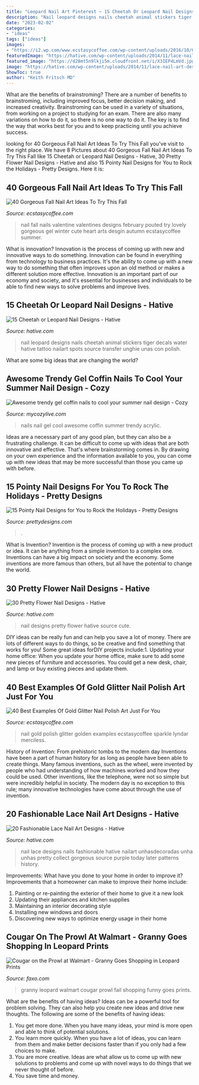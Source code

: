 ```yaml
---
title: "Leopard Nail Art Pinterest ~ 15 Cheetah Or Leopard Nail Designs"
description: "Nail leopard designs nails cheetah animal stickers tiger decals water hative tattoo nailart spots source transfer unghie unas con polish"
date: "2023-02-02"
categories:
- "ideas"
tags: ["ideas"]
images:
- "https://i2.wp.com/www.ecstasycoffee.com/wp-content/uploads/2016/10/Gift-Of-Gold.jpg"
featuredImage: "https://hative.com/wp-content/uploads/2014/11/lace-nail-art-designs/4-fashionable-lace-nail-art-designs.jpg"
featured_image: "https://d28mt5n9lkji5m.cloudfront.net/i/X3IEP4LmVd.jpg"
image: "https://hative.com/wp-content/uploads/2014/11/lace-nail-art-designs/4-fashionable-lace-nail-art-designs.jpg"
ShowToc: true
author: "Keith Fritsch MD"
---
```



What are the benefits of brainstroming?
There are a number of benefits to brainstroming, including improved focus, better decision making, and increased creativity. Brainstroming can be used in a variety of situations, from working on a project to studying for an exam. There are also many variations on how to do it, so there is no one way to do it. The key is to find the way that works best for you and to keep practicing until you achieve success.

	

		
looking for 40 Gorgeous Fall Nail Art Ideas To Try This Fall you've visit to the right place. We have 8 Pictures about 40 Gorgeous Fall Nail Art Ideas To Try This Fall like 15 Cheetah or Leopard Nail Designs - Hative, 30 Pretty Flower Nail Designs - Hative and also 15 Pointy Nail Designs for You to Rock the Holidays - Pretty Designs. Here it is:
		
    
## 40 Gorgeous Fall Nail Art Ideas To Try This Fall

<img loading=lazy src="https://i0.wp.com/www.ecstasycoffee.com/wp-content/uploads/2016/09/Fall-Nail-Art-Idea.jpg" onerror="this.onerror=null;this.src='https://tse4.mm.bing.net/th?id=OIP.1A-vdxllfIjJuCMLymknwgHaNJ&amp;pid=15.1';" alt="40 Gorgeous Fall Nail Art Ideas To Try This Fall">

_Source: ecstasycoffee.com_

>nail fall nails valentine valentines designs february pouted try lovely gorgeous gel winter cute heart arts desgin autumn ecstasycoffee summer. 

	

What is innovation?
Innovation is the process of coming up with new and innovative ways to do something. Innovation can be found in everything from technology to business practices. It's the ability to come up with a new way to do something that often improves upon an old method or makes a different solution more effective. Innovation is an important part of our economy and society, and it's essential for businesses and individuals to be able to find new ways to solve problems and improve lives.

    
## 15 Cheetah Or Leopard Nail Designs - Hative

<img loading=lazy src="https://hative.com/wp-content/uploads/2014/11/cheetah-nail-designs/11-cheetah-leopard-nail-designs.jpg" onerror="this.onerror=null;this.src='https://tse3.mm.bing.net/th?id=OIP.7m7s_O2WgBz_TTqT2DReVgHaLD&amp;pid=15.1';" alt="15 Cheetah or Leopard Nail Designs - Hative">

_Source: hative.com_

>nail leopard designs nails cheetah animal stickers tiger decals water hative tattoo nailart spots source transfer unghie unas con polish. 

	

What are some big ideas that are changing the world?

    
## Awesome Trendy Gel Coffin Nails To Cool Your Summer Nail Design - Cozy

<img loading=lazy src="https://mycozylive.com/wp-content/uploads/2020/08/27.jpg" onerror="this.onerror=null;this.src='https://tse1.mm.bing.net/th?id=OIP.TrUCFjiEamLXUeharEuGjQHaJ3&amp;pid=15.1';" alt="Awesome trendy gel coffin nails to cool your summer nail design - Cozy">

_Source: mycozylive.com_

>nails nail gel cool awesome coffin summer trendy acrylic. 

	

Ideas are a necessary part of any good plan, but they can also be a frustrating challenge. It can be difficult to come up with ideas that are both innovative and effective. That's where brainstorming comes in. By drawing on your own experience and the information available to you, you can come up with new ideas that may be more successful than those you came up with before.

    
## 15 Pointy Nail Designs For You To Rock The Holidays - Pretty Designs

<img loading=lazy src="https://www.prettydesigns.com/wp-content/uploads/2014/04/Black-Nails4.jpg" onerror="this.onerror=null;this.src='https://tse4.mm.bing.net/th?id=OIP.57ojs2v1fRaftwknlg60kAHaJ3&amp;pid=15.1';" alt="15 Pointy Nail Designs for You to Rock the Holidays - Pretty Designs">

_Source: prettydesigns.com_

>. 

	

What is Invention?
Invention is the process of coming up with a new product or idea. It can be anything from a simple invention to a complex one. Inventions can have a big impact on society and the economy. Some inventions are more famous than others, but all have the potential to change the world.

    
## 30 Pretty Flower Nail Designs - Hative

<img loading=lazy src="https://hative.com/wp-content/uploads/2014/11/flower-nail-designs/12-pretty-flower-nail-designs.jpg" onerror="this.onerror=null;this.src='https://tse4.mm.bing.net/th?id=OIP.mRKtugqKCQ-82dtkykivvgHaLJ&amp;pid=15.1';" alt="30 Pretty Flower Nail Designs - Hative">

_Source: hative.com_

>nail designs pretty flower hative source cute. 

	

DIY ideas can be really fun and can help you save a lot of money. There are lots of different ways to do things, so be creative and find something that works for you! Some great ideas forDIY projects include:1. Updating your home office: When you update your home office, make sure to add some new pieces of furniture and accessories. You could get a new desk, chair, and lamp or buy existing pieces and update them.
    
## 40 Best Examples Of Gold Glitter Nail Polish Art Just For You

<img loading=lazy src="https://i2.wp.com/www.ecstasycoffee.com/wp-content/uploads/2016/10/Gift-Of-Gold.jpg" onerror="this.onerror=null;this.src='https://tse2.mm.bing.net/th?id=OIP.0A-jdCvZclte1E_ZiQjvCAHaJ3&amp;pid=15.1';" alt="40 Best Examples Of Gold Glitter Nail Polish Art Just For You">

_Source: ecstasycoffee.com_

>nail gold polish glitter golden examples ecstasycoffee sparkle lyndar merciless. 

	

History of Invention: From prehistoric tombs to the modern day
Inventions have been a part of human history for as long as people have been able to create things. Many famous inventions, such as the wheel, were invented by people who had understanding of how machines worked and how they could be used. Other inventions, like the telephone, were not so simple but were incredibly helpful in society. The modern day is no exception to this rule; many innovative technologies have come about through the use of invention.

    
## 20 Fashionable Lace Nail Art Designs - Hative

<img loading=lazy src="https://hative.com/wp-content/uploads/2014/11/lace-nail-art-designs/4-fashionable-lace-nail-art-designs.jpg" onerror="this.onerror=null;this.src='https://tse1.mm.bing.net/th?id=OIP.3o8xGyvX-11l0Ws8MDzjkQHaLI&amp;pid=15.1';" alt="20 Fashionable Lace Nail Art Designs - Hative">

_Source: hative.com_

>nail lace designs nails fashionable hative nailart unhasdecoradas unha unhas pretty collect gorgeous source purple today later patterns history. 

	

Improvements: What have you done to your home in order to improve it?
Improvements that a homeowner can make to improve their home include: 
1. Painting or re-painting the exterior of their home to give it a new look 
2. Updating their appliances and kitchen supplies 
3. Maintaining an interior decorating style 
4. Installing new windows and doors 
5. Discovering new ways to optimize energy usage in their home 

    
## Cougar On The Prowl At Walmart - Granny Goes Shopping In Leopard Prints

<img loading=lazy src="https://d28mt5n9lkji5m.cloudfront.net/i/X3IEP4LmVd.jpg" onerror="this.onerror=null;this.src='https://tse4.mm.bing.net/th?id=OIP.x8eqIFOEtkyu1Psd0S085gHaNS&amp;pid=15.1';" alt="Cougar on the Prowl at Walmart - Granny Goes Shopping in Leopard Prints">

_Source: faxo.com_

>granny leopard walmart cougar prowl fail shopping funny goes prints. 

	

What are the benefits of having ideas?
Ideas can be a powerful tool for problem solving. They can also help you create new ideas and drive new thoughts. The following are some of the benefits of having ideas: 
1. You get more done. When you have many ideas, your mind is more open and able to think of potential solutions. 
2. You learn more quickly. When you have a lot of ideas, you can learn from them and make better decisions faster than if you only had a few choices to make. 
3. You are more creative. Ideas are what allow us to come up with new solutions to problems and come up with novel ways to do things that we never thought of before. 
4. You save time and money.

